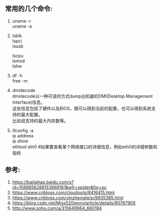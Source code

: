 
## 常用的几个命令:
1. uname -r    
   uname -a  
   
2. lsblk  
   lspci  
   lsusb  
   
   lscpu  
   lsmod  
   lshw  
   
3. df -h  
   free -m   
   
4. dmidecode    
   dmidecode以一种可读的方式dump出机器的DMI(Desktop Management Interface)信息。  
   这些信息包括了硬件以及BIOS，既可以得到当前的配置，也可以得到系统支持的最大配置，  
   比如说支持的最大内存数等。
   
   
5. ifconfig -a  
   ip address  
   ip show  
   ethtool eth0  #如果要查看某个网络接口的详细信息，例如eth0的详细参数和指标  
 
## 参考:
1. https://baijiahao.baidu.com/s?id=1588856288153869161&wfr=spider&for=pc
2. https://www.cnblogs.com/cloudos/p/8416415.html
3. https://www.cnblogs.com/yinzhengjie/p/9935385.html
4. https://blog.csdn.net/Miss520jenny/article/details/90767905
5. http://www.sohu.com/a/315649964_660184
